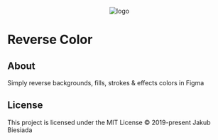 <p align="center">
<img src="https://raw.githubusercontent.com/JB1905/reverse-color/master/assets/logo.png?token=AG4IN5SCTDYKPAVMTK5CVKS5IXV66" alt="logo" />
</p>

# Reverse Color

## About
Simply reverse backgrounds, fills, strokes & effects colors in Figma

## License
This project is licensed under the MIT License © 2019-present Jakub Biesiada
